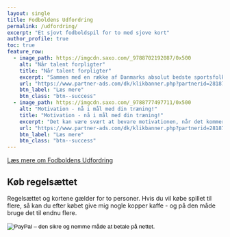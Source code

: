 ```yaml
---
layout: single
title: Fodboldens Udfordring
permalink: /udfordring/
excerpt: "Et sjovt fodboldspil for to med sjove kort"
author_profile: true
toc: true
feature_row:
  - image_path: https://imgcdn.saxo.com/_9788702192087/0x500
    alt: "Når talent forpligter"
    title: "Når talent forpligter"
    excerpt: "Sammen med en række af Danmarks absolut bedste sportsfolk undersøger en fodboldtræner og en ledelsesforsker i _Når talent forpligter_ hvad det har af konsekvenser, når man ikke primært er motiveret af at vinde, men i stedet føler sig forpligtet af sit talent til at sætte sig spor på anden måde."
    url: "https://www.partner-ads.com/dk/klikbanner.php?partnerid=28187&bannerid=43264&htmlurl=https://www.saxo.com/dk/naar-talent-forpligter_mads-davidsenhelle-hedegaard-heinrasmus-henning_haeftet_9788702192087"
    btn_label: "Læs mere"
    btn_class: "btn--success"
  - image_path: https://imgcdn.saxo.com/_9788777497711/0x500
    alt: "Motivation - nå i mål med din træning!"
    title: "Motivation - nå i mål med din træning!"
    excerpt: "Det kan være svært at bevare motivationen, når det kommer til træning, men nu får du gode råd til at bevare den, uanset dit ambitionsniveau. Brian Overkær, Henning Langberg og Nicklas Pyrdol står bag _Motivation_, der hjælper dig med råd og værktøjer til at komme igang, fastholde vanen og forbedre dig."
    url: "https://www.partner-ads.com/dk/klikbanner.php?partnerid=28187&bannerid=43264&htmlurl=https://www.saxo.com/dk/motivation_henning-langberg_hardback_9788777497711"
    btn_label: "Læs mere"
    btn_class: "btn--success"
---
```


[Læs mere om Fodboldens Udfordring](/hvad-er-fodboldens-udfordring/)

## Køb regelsættet

Regelsættet og kortene gælder for to personer. Hvis du vil købe spillet til flere, så kan du efter købet give mig nogle kopper kaffe - og på den måde bruge det til endnu flere.

<form action="https://www.paypal.com/cgi-bin/webscr" method="post" target="_top">
<input type="hidden" name="cmd" value="_s-xclick">
<input type="hidden" name="hosted_button_id" value="QWN43HYJG8G8Q">
<input type="image" src="https://www.paypalobjects.com/da_DK/i/btn/btn_buynow_LG.gif" border="0" name="submit" alt="PayPal – den sikre og nemme måde at betale på nettet.">
<img alt="" border="0" src="https://www.paypalobjects.com/da_DK/i/scr/pixel.gif" width="1" height="1">
</form>
